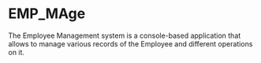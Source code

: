 # EMP_MAge
The Employee Management system is a console-based application that allows to manage various  records of the Employee and different operations on it.
